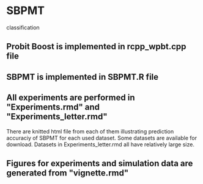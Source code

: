 # SBPMT
classification


## Probit Boost is implemented in rcpp_wpbt.cpp file
## SBPMT is implemented in SBPMT.R file

## All experiments are performed in "Experiments.rmd" and "Experiments_letter.rmd"

There are knitted html file from each of them illustrating prediction accuraciy of SBPMT for each used dataset. Some datasets are available for download. Datasets in Experiments_letter.rmd  all have relatively large size.

## Figures for experiments and simulation data are generated from "vignette.rmd"

